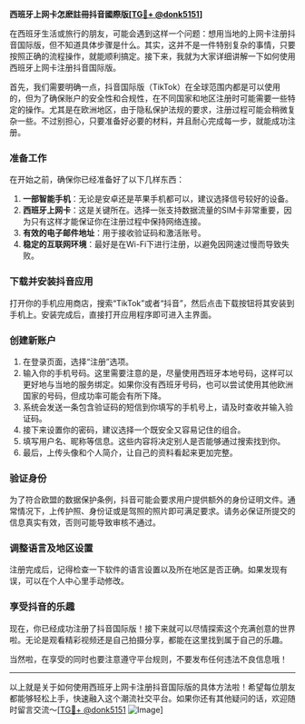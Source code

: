 **西班牙上网卡怎麽註冊抖音國際版[[TG💪+ @donk5151](https://t.me/s/donk5151)]**

在西班牙生活或旅行的朋友，可能会遇到这样一个问题：想用当地的上网卡注册抖音国际版，但不知道具体步骤是什么。其实，这并不是一件特别复杂的事情，只要按照正确的流程操作，就能顺利搞定。接下来，我就为大家详细讲解一下如何使用西班牙上网卡注册抖音国际版。

首先，我们需要明确一点，抖音国际版（TikTok）在全球范围内都是可以使用的，但为了确保账户的安全性和合规性，在不同国家和地区注册时可能需要一些特定的操作。尤其是在欧洲地区，由于隐私保护法规的要求，注册过程可能会稍微复杂一些。不过别担心，只要准备好必要的材料，并且耐心完成每一步，就能成功注册。

### **准备工作**
在开始之前，确保你已经准备好了以下几样东西：
1. **一部智能手机**：无论是安卓还是苹果手机都可以，建议选择信号较好的设备。
2. **西班牙上网卡**：这是关键所在。选择一张支持数据流量的SIM卡非常重要，因为只有这样才能保证你在注册过程中保持网络连接。
3. **有效的电子邮件地址**：用于接收验证码和激活账号。
4. **稳定的互联网环境**：最好是在Wi-Fi下进行注册，以避免因网速过慢而导致失败。

### **下载并安装抖音应用**
打开你的手机应用商店，搜索“TikTok”或者“抖音”，然后点击下载按钮将其安装到手机上。安装完成后，直接打开应用程序即可进入主界面。

### **创建新账户**
1. 在登录页面，选择“注册”选项。
2. 输入你的手机号码。这里需要注意的是，尽量使用西班牙本地号码，这样可以更好地与当地的服务绑定。如果你没有西班牙号码，也可以尝试使用其他欧洲国家的号码，但成功率可能会有所下降。
3. 系统会发送一条包含验证码的短信到你填写的手机号上，请及时查收并输入验证码。
4. 接下来设置你的密码，建议选择一个既安全又容易记住的组合。
5. 填写用户名、昵称等信息。这些内容将决定别人是否能够通过搜索找到你。
6. 最后，上传头像和个人简介，让自己的资料看起来更加完整。

### **验证身份**
为了符合欧盟的数据保护条例，抖音可能会要求用户提供额外的身份证明文件。通常情况下，上传护照、身份证或是驾照的照片即可满足要求。请务必保证所提交的信息真实有效，否则可能导致审核不通过。

### **调整语言及地区设置**
注册完成后，记得检查一下软件的语言设置以及所在地区是否正确。如果发现有误，可以在个人中心里手动修改。

### **享受抖音的乐趣**
现在，你已经成功注册了抖音国际版！接下来就可以尽情探索这个充满创意的世界啦。无论是观看精彩视频还是自己拍摄分享，都能在这里找到属于自己的乐趣。

当然啦，在享受的同时也要注意遵守平台规则，不要发布任何违法不良信息哦！

---

以上就是关于如何使用西班牙上网卡注册抖音国际版的具体方法啦！希望每位朋友都能够轻松上手，快速融入这个潮流社交平台。如果你还有其他疑问的话，欢迎随时留言交流～[[TG💪+ @donk5151](https://t.me/s/donk5151) ![Image](https://i.postimg.cc/rwNCRYN7/Snipaste-2025-04-30-17-27-05.png)]